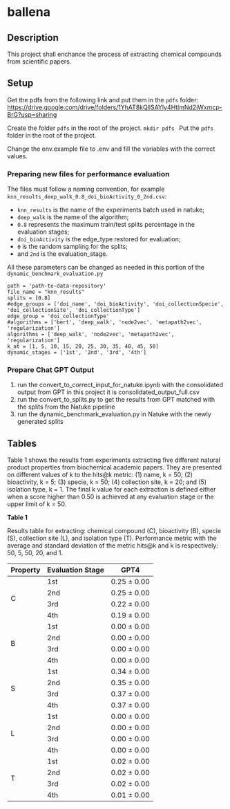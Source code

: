 # ballena

## Description
This project shall enchance the process of extracting chemical compounds from scientific papers. 

## Setup
Get the pdfs from the following link and put them in the `pdfs` folder:
https://drive.google.com/drive/folders/1YhAT8kQllSAYly4HtlmNd2jWxmcp-BrG?usp=sharing

Create the folder `pdfs` in the root of the project.
```mkdir pdfs ```
Put the `pdfs` folder in the root of the project.

Change the env.example file to .env and fill the variables with the correct values.

### Preparing new files for performance evaluation

The files must follow a naming convention, for example `knn_results_deep_walk_0.8_doi_bioActivity_0_2nd.csv`: 
* `knn_results` is the name of the experiments batch used in natuke;
* `deep_walk` is the name of the algorithm;
* `0.8` represents the maximum train/test splits percentage in the evaluation stages;
* `doi_bioActivity` is the edge_type restored for evaluation;
* `0` is the random sampling for the splits;
* and `2nd` is the evaluation_stage.

All these parameters can be changed as needed in this portion of the `dynamic_benchmark_evaluation.py`
```
path = 'path-to-data-repository'
file_name = "knn_results"
splits = [0.8]
#edge_groups = ['doi_name', 'doi_bioActivity', 'doi_collectionSpecie', 'doi_collectionSite', 'doi_collectionType']
edge_group = 'doi_collectionType'
#algorithms = ['bert', 'deep_walk', 'node2vec', 'metapath2vec', 'regularization']
algorithms = ['deep_walk', 'node2vec', 'metapath2vec', 'regularization']
k_at = [1, 5, 10, 15, 20, 25, 30, 35, 40, 45, 50]
dynamic_stages = ['1st', '2nd', '3rd', '4th']
```
### Prepare Chat GPT Output 
1. run the convert_to_correct_input_for_natuke.ipynb with the consolidated output from GPT in this project it is consolidated_output_full.csv
2. run the convert_to_splits.py to get the results from GPT matched with the splits from the Natuke pipeline
3. run the dynamic_benchmark_evaluation.py in Natuke with the newly generated splits

## Tables 

Table 1 shows the results from experiments extracting five different natural product properties from biochemical academic papers. They are presented on different values of k to the hits@k metric: (1) name, k = 50; (2) bioactivity, k = 5; (3) specie, k = 50; (4) collection site, k = 20; and (5) isolation type, k = 1. The final k value for each extraction is defined either when a score higher than 0.50 is achieved at any evaluation stage or the upper limit of k = 50.

**Table 1**

Results table for extracting: chemical compound (C), bioactivity (B), specie (S), collection site (L), and isolation type (T). Performance metric with the average and standard deviation of the metric hits@k and k is respectively: 50, 5, 50, 20, and 1.

<table class="tg">
<thead>
  <tr>
    <th class="tg-0pky">Property</th>
    <th class="tg-0pky">Evaluation Stage</th>
    <th class="tg-0pky">GPT4</th>
</thead>
<tbody>
  <tr>
    <td class="tg-0pky" rowspan="4">C</td>
    <td class="tg-0pky">1st</td>
    <td class="tg-0pky">0.25 ± 0.00</td>
  </tr>
  <tr>
    <td class="tg-0pky">2nd</td>
    <td class="tg-0pky">0.25 ± 0.00</td>
  </tr>
  <tr>
    <td class="tg-0pky">3rd</td>
    <td class="tg-0pky">0.22 ± 0.00</td>
  </tr>
  <tr>
    <td class="tg-0pky">4th</td>
    <td class="tg-0pky">0.19 ± 0.00</td>
  </tr>
  <tr>
    <td class="tg-0pky" rowspan="4">B</td>
    <td class="tg-0pky">1st</td>
    <td class="tg-0pky">0.00 ± 0.00</td>
  </tr>
  <tr>
    <td class="tg-0pky">2nd</td>
    <td class="tg-0pky">0.00 ± 0.00</td>
  </tr>
  <tr>
    <td class="tg-0pky">3rd</td>
    <td class="tg-0pky">0.00 ± 0.00</td>
  </tr>
  <tr>
    <td class="tg-0pky">4th</td>
    <td class="tg-0pky">0.00 ± 0.00</td>
  </tr>
  <tr>
    <td class="tg-0pky" rowspan="4">S</td>
    <td class="tg-0pky">1st</td>
    <td class="tg-0pky">0.34 ± 0.00</td>
  </tr>
  <tr>
    <td class="tg-0pky">2nd</td>
    <td class="tg-0pky">0.35 ± 0.00</td>
  </tr>
  <tr>
    <td class="tg-0pky">3rd</td>
    <td class="tg-0pky">0.37 ± 0.00</td>
  </tr>
  <tr>
    <td class="tg-0pky">4th</td>
    <td class="tg-0pky">0.37 ± 0.00</td>
  </tr>
  <tr>
    <td class="tg-0pky" rowspan="4">L</td>
    <td class="tg-0pky">1st</td>
    <td class="tg-0pky">0.00 ± 0.00</td>
  </tr>
  <tr>
    <td class="tg-0pky">2nd</td>
    <td class="tg-0pky">0.00 ± 0.00</td>
  </tr>
  <tr>
    <td class="tg-0pky">3rd</td>
    <td class="tg-0pky">0.00 ± 0.00</td>
  </tr>
  <tr>
    <td class="tg-0pky">4th</td>
    <td class="tg-0pky">0.00 ± 0.00</td>
  </tr>
  <tr>
    <td class="tg-0pky" rowspan="4">T</td>
    <td class="tg-0pky">1st</td>
    <td class="tg-0pky">0.02 ± 0.00</td>
  </tr>
  <tr>
    <td class="tg-0pky">2nd</td>
    <td class="tg-0pky">0.02 ± 0.00</td>
  </tr>
  <tr>
    <td class="tg-0pky">3rd</td>
    <td class="tg-0pky">0.02 ± 0.00</td>
  </tr>
  <tr>
    <td class="tg-0pky">4th</td>
    <td class="tg-0pky">0.01 ± 0.00</td>
  </tr>
</tbody>
</table>


